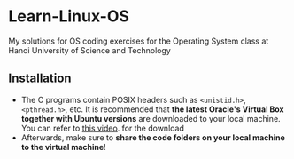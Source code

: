 # Learn-Linux-OS
My solutions for OS coding exercises for the Operating System class at Hanoi University of Science and Technology

## Installation
- The C programs contain POSIX headers such as <code><unistid.h></code>, <code><pthread.h></code>, etc. It is recommended that **the latest Oracle's Virtual Box together with Ubuntu versions** are downloaded to your local machine. You can refer to <a href="https://www.youtube.com/watch?v=Hva8lsV2nTk">this video</a>. for the download
- Afterwards, make sure to **share the code folders on your local machine to the virtual machine**!
